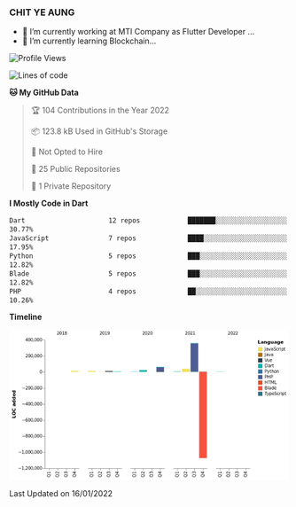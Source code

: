 ### CHIT YE AUNG

- 🔭 I’m currently working at MTI Company as Flutter Developer ...
- 🌱 I’m currently learning Blockchain...

<!--START_SECTION:waka-->
![Profile Views](http://img.shields.io/badge/Profile%20Views-76-blue)

![Lines of code](https://img.shields.io/badge/From%20Hello%20World%20I%27ve%20Written--520%20Thousand%20lines%20of%20code-blue)

**🐱 My GitHub Data** 

> 🏆 104 Contributions in the Year 2022
 > 
> 📦 123.8 kB Used in GitHub's Storage 
 > 
> 🚫 Not Opted to Hire
 > 
> 📜 25 Public Repositories 
 > 
> 🔑 1 Private Repository 
 > 
**I Mostly Code in Dart** 

```text
Dart                     12 repos            ███████░░░░░░░░░░░░░░░░░░   30.77% 
JavaScript               7 repos             ████░░░░░░░░░░░░░░░░░░░░░   17.95% 
Python                   5 repos             ███░░░░░░░░░░░░░░░░░░░░░░   12.82% 
Blade                    5 repos             ███░░░░░░░░░░░░░░░░░░░░░░   12.82% 
PHP                      4 repos             ██░░░░░░░░░░░░░░░░░░░░░░░   10.26%

```


**Timeline**

![Chart not found](https://raw.githubusercontent.com/chitgyi/chitgyi/main/charts/bar_graph.png) 


 Last Updated on 16/01/2022
<!--END_SECTION:waka-->
